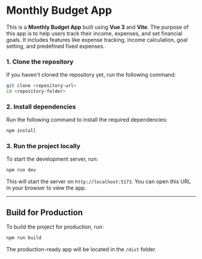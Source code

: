 # Monthly Budget App

This is a **Monthly Budget App** built using **Vue 3** and **Vite**. The purpose of this app is to help users track their income, expenses, and set financial goals. It includes features like expense tracking, income calculation, goal setting, and predefined fixed expenses.

### 1. Clone the repository

If you haven't cloned the repository yet, run the following command:

```bash
git clone <repository-url>
cd <repository-folder>
```

### 2. Install dependencies

Run the following command to install the required dependencies:

```bash
npm install
```

### 3. Run the project locally

To start the development server, run:

```bash
npm run dev
```

This will start the server on `http://localhost:5173`. You can open this URL in your browser to view the app.

---

## Build for Production

To build the project for production, run:

```bash
npm run build
```

The production-ready app will be located in the `/dist` folder.
